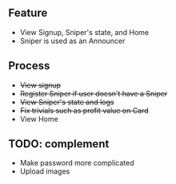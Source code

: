 ## Feature
- View Signup, Sniper's state, and Home
- Sniper is used as an Announcer 

## Process
- ~~View signup~~
- ~~Register Sniper if user doesn't have a Sniper~~
- ~~View Sniper's state and logs~~ 
- ~~Fix trivials such as profit value on Card~~
- View Home

## TODO: complement
- Make password more complicated
- Upload images 
